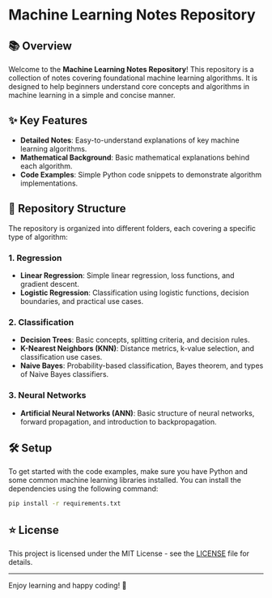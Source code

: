 # Machine Learning Notes Repository

## 📚 Overview

Welcome to the **Machine Learning Notes Repository**! This repository is a collection of notes covering foundational machine learning algorithms. It is designed to help beginners understand core concepts and algorithms in machine learning in a simple and concise manner.

## ✨ Key Features

- **Detailed Notes**: Easy-to-understand explanations of key machine learning algorithms.
- **Mathematical Background**: Basic mathematical explanations behind each algorithm.
- **Code Examples**: Simple Python code snippets to demonstrate algorithm implementations.

## 📁 Repository Structure

The repository is organized into different folders, each covering a specific type of algorithm:

### 1. Regression
- **Linear Regression**: Simple linear regression, loss functions, and gradient descent.
- **Logistic Regression**: Classification using logistic functions, decision boundaries, and practical use cases.

### 2. Classification
- **Decision Trees**: Basic concepts, splitting criteria, and decision rules.
- **K-Nearest Neighbors (KNN)**: Distance metrics, k-value selection, and classification use cases.
- **Naive Bayes**: Probability-based classification, Bayes theorem, and types of Naive Bayes classifiers.

### 3. Neural Networks
- **Artificial Neural Networks (ANN)**: Basic structure of neural networks, forward propagation, and introduction to backpropagation.

## 🛠️ Setup

To get started with the code examples, make sure you have Python and some common machine learning libraries installed. You can install the dependencies using the following command:

```bash
pip install -r requirements.txt
```


## ⭐ License

This project is licensed under the MIT License - see the [LICENSE](LICENSE) file for details.

---

Enjoy learning and happy coding! 🎉
